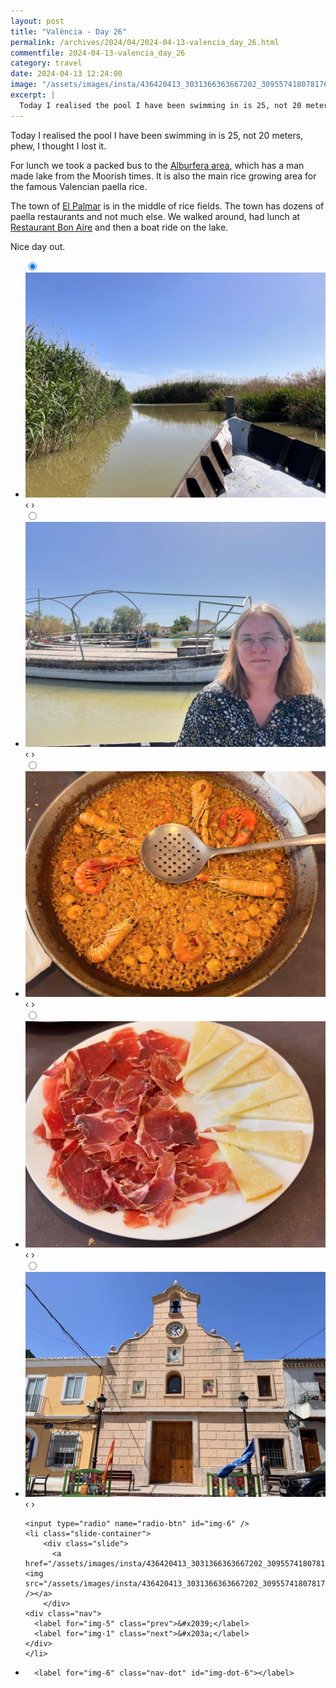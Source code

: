 ```yaml
---
layout: post
title: "València - Day 26"
permalink: /archives/2024/04/2024-04-13-valencia_day_26.html
commentfile: 2024-04-13-valencia_day_26
category: travel
date: 2024-04-13 12:24:00
image: "/assets/images/insta/436420413_3031366363667202_309557418078176631_n_18132236209335362.jpg"
excerpt: |
  Today I realised the pool I have been swimming in is 25, not 20 meters, phew, I thought I lost it.
---
```


Today I realised the pool I have been swimming in is 25, not 20 meters, phew, I thought I lost it.

For lunch we took a packed bus to the [Alburfera area](https://maps.app.goo.gl/RkpLE3eKpFUaQtVw8), which has a man made lake from the Moorish times. It is also the main rice growing area for the famous Valencian paella rice.

The town of [El Palmar](https://maps.app.goo.gl/VmZTCmWmAvm9mLrcA) is in the middle of rice fields. The town has dozens of paella restaurants and not much else. We walked around, had lunch at [Restaurant Bon Aire](https://maps.app.goo.gl/8rczz36kLAHHE4B79) and then a boat ride on the lake.

Nice day out.

<ul class="slides">
    <input type="radio" name="radio-btn" id="img-1" checked="checked" />
    <li class="slide-container">
        <div class="slide">
          <a href="/assets/images/insta/436528038_344175931971546_1361305411049190784_n_18033211987749839.jpg"><img src="/assets/images/insta/436528038_344175931971546_1361305411049190784_n_18033211987749839.jpg" /></a>
        </div>
    <div class="nav">
      <label for="img-6" class="prev">&#x2039;</label>
      <label for="img-2" class="next">&#x203a;</label>
    </div>
    </li>
        <input type="radio" name="radio-btn" id="img-2"  />
    <li class="slide-container">
        <div class="slide">
          <a href="/assets/images/insta/436787336_1563929581199447_5219758391928654207_n_18023028421915849.jpg"><img src="/assets/images/insta/436787336_1563929581199447_5219758391928654207_n_18023028421915849.jpg" /></a>
        </div>
    <div class="nav">
      <label for="img-1" class="prev">&#x2039;</label>
      <label for="img-3" class="next">&#x203a;</label>
    </div>
    </li>
        <input type="radio" name="radio-btn" id="img-3"  />
    <li class="slide-container">
        <div class="slide">
          <a href="/assets/images/insta/436783171_3666764146920162_8842182586813515698_n_17977114397531238.jpg"><img src="/assets/images/insta/436783171_3666764146920162_8842182586813515698_n_17977114397531238.jpg" /></a>
        </div>
    <div class="nav">
      <label for="img-2" class="prev">&#x2039;</label>
      <label for="img-4" class="next">&#x203a;</label>
    </div>
    </li>
        <input type="radio" name="radio-btn" id="img-4"  />
    <li class="slide-container">
        <div class="slide">
          <a href="/assets/images/insta/436454610_1556482495130258_2116936431255108897_n_17928543824847556.jpg"><img src="/assets/images/insta/436454610_1556482495130258_2116936431255108897_n_17928543824847556.jpg" /></a>
        </div>
    <div class="nav">
      <label for="img-3" class="prev">&#x2039;</label>
      <label for="img-5" class="next">&#x203a;</label>
    </div>
    </li>
        <input type="radio" name="radio-btn" id="img-5"  />
    <li class="slide-container">
        <div class="slide">
          <a href="/assets/images/insta/436447297_1872187393230317_741875832783215092_n_17868017628053354.jpg"><img src="/assets/images/insta/436447297_1872187393230317_741875832783215092_n_17868017628053354.jpg" /></a>
        </div>
    <div class="nav">
      <label for="img-4" class="prev">&#x2039;</label>
      <label for="img-6" class="next">&#x203a;</label>
    </div>
    </li>
    
    <input type="radio" name="radio-btn" id="img-6" />
    <li class="slide-container">
        <div class="slide">
          <a href="/assets/images/insta/436420413_3031366363667202_309557418078176631_n_18132236209335362.jpg"><img src="/assets/images/insta/436420413_3031366363667202_309557418078176631_n_18132236209335362.jpg" /></a>
        </div>
    <div class="nav">
      <label for="img-5" class="prev">&#x2039;</label>
      <label for="img-1" class="next">&#x203a;</label>
    </div>
    </li>
			
<li class="nav-dots">
      <label for="img-1" class="nav-dot" id="img-dot-1"></label>
      <label for="img-2" class="nav-dot" id="img-dot-2"></label>
      <label for="img-3" class="nav-dot" id="img-dot-3"></label>
      <label for="img-4" class="nav-dot" id="img-dot-4"></label>
      <label for="img-5" class="nav-dot" id="img-dot-5"></label>

      <label for="img-6" class="nav-dot" id="img-dot-6"></label>

</li>
</ul>
